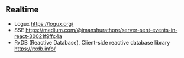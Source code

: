 ## Realtime 
- Logux https://logux.org/
- SSE https://medium.com/@imanshurathore/server-sent-events-in-react-30021f9ffc4a
- RxDB (Reactive Database), Client-side reactive database library https://rxdb.info/
